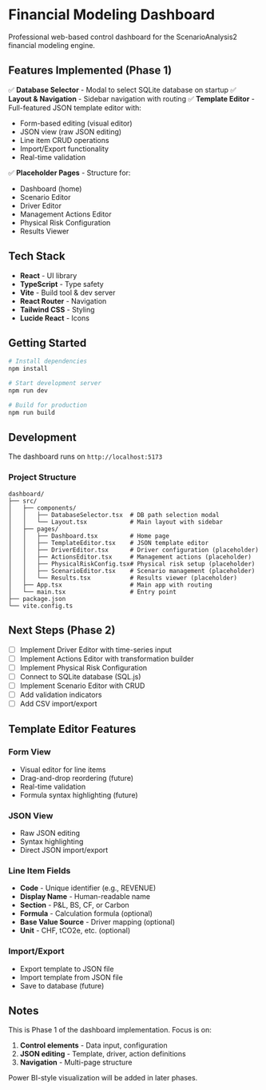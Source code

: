 # Financial Modeling Dashboard

Professional web-based control dashboard for the ScenarioAnalysis2 financial modeling engine.

## Features Implemented (Phase 1)

✅ **Database Selector** - Modal to select SQLite database on startup
✅ **Layout & Navigation** - Sidebar navigation with routing
✅ **Template Editor** - Full-featured JSON template editor with:
  - Form-based editing (visual editor)
  - JSON view (raw JSON editing)
  - Line item CRUD operations
  - Import/Export functionality
  - Real-time validation

✅ **Placeholder Pages** - Structure for:
  - Dashboard (home)
  - Scenario Editor
  - Driver Editor
  - Management Actions Editor
  - Physical Risk Configuration
  - Results Viewer

## Tech Stack

- **React** - UI library
- **TypeScript** - Type safety
- **Vite** - Build tool & dev server
- **React Router** - Navigation
- **Tailwind CSS** - Styling
- **Lucide React** - Icons

## Getting Started

```bash
# Install dependencies
npm install

# Start development server
npm run dev

# Build for production
npm run build
```

## Development

The dashboard runs on `http://localhost:5173`

### Project Structure

```
dashboard/
├── src/
│   ├── components/
│   │   ├── DatabaseSelector.tsx  # DB path selection modal
│   │   └── Layout.tsx            # Main layout with sidebar
│   ├── pages/
│   │   ├── Dashboard.tsx         # Home page
│   │   ├── TemplateEditor.tsx    # JSON template editor
│   │   ├── DriverEditor.tsx      # Driver configuration (placeholder)
│   │   ├── ActionsEditor.tsx     # Management actions (placeholder)
│   │   ├── PhysicalRiskConfig.tsx# Physical risk setup (placeholder)
│   │   ├── ScenarioEditor.tsx    # Scenario management (placeholder)
│   │   └── Results.tsx           # Results viewer (placeholder)
│   ├── App.tsx                   # Main app with routing
│   └── main.tsx                  # Entry point
├── package.json
└── vite.config.ts
```

## Next Steps (Phase 2)

- [ ] Implement Driver Editor with time-series input
- [ ] Implement Actions Editor with transformation builder
- [ ] Implement Physical Risk Configuration
- [ ] Connect to SQLite database (SQL.js)
- [ ] Implement Scenario Editor with CRUD
- [ ] Add validation indicators
- [ ] Add CSV import/export

## Template Editor Features

### Form View
- Visual editor for line items
- Drag-and-drop reordering (future)
- Real-time validation
- Formula syntax highlighting (future)

### JSON View
- Raw JSON editing
- Syntax highlighting
- Direct JSON import/export

### Line Item Fields
- **Code** - Unique identifier (e.g., REVENUE)
- **Display Name** - Human-readable name
- **Section** - P&L, BS, CF, or Carbon
- **Formula** - Calculation formula (optional)
- **Base Value Source** - Driver mapping (optional)
- **Unit** - CHF, tCO2e, etc. (optional)

### Import/Export
- Export template to JSON file
- Import template from JSON file
- Save to database (future)

## Notes

This is Phase 1 of the dashboard implementation. Focus is on:
1. **Control elements** - Data input, configuration
2. **JSON editing** - Template, driver, action definitions
3. **Navigation** - Multi-page structure

Power BI-style visualization will be added in later phases.
